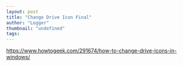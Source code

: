```yaml
---
layout: post
title: "Change Drive Icon Final"
author: "Logger"
thumbnail: "undefined"
tags: 
---
```



https://www.howtogeek.com/291674/how-to-change-drive-icons-in-windows/